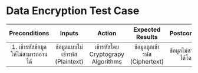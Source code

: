 # Data Encryption Test Case
|Preconditions|Inputs|Action|Expected Results|Postconditions|
| :--: | :--: | :--: | :--: | :--: |
| 1. เข้ารหัสข้อมูลให้ไม่สามารถอ่านได้ | ข้อมูลแบบไม่เข้ารหัส (Plaintext) | เข้ารหัสโดย Cryptograpy Algorithms | ข้อมูลถูกเข้ารหัส (Ciphertext) | ข้อมูลไม่สามารถอ่านได้โดยตรง |
